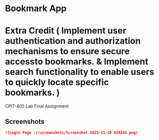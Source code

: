 # Bookmark App 
# Extra Credit ( Implement user authentication and authorization mechanisms to ensure secure accessto bookmarks. & Implement search functionality to enable users to quickly locate specific bookmarks. )

CPIT-405 Lab Final Assignment

## Screenshots
```markdown
![Login Page :](screenshots/Screenshot 2023-11-28 020242.png)
